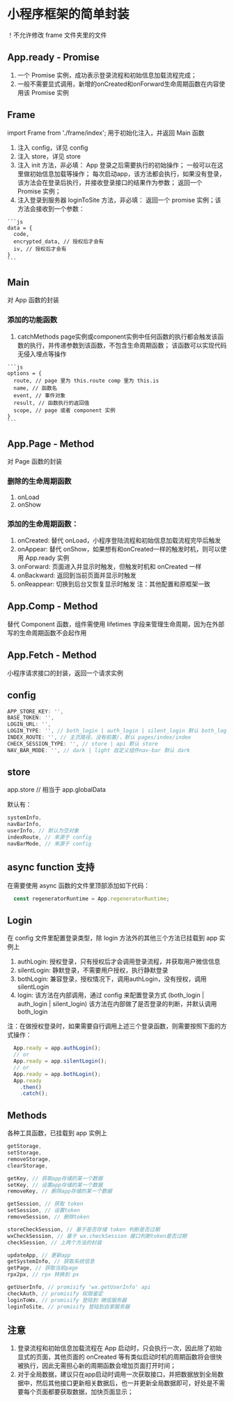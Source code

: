 # 小程序框架的简单封装

  ！不允许修改 frame 文件夹里的文件

## App.ready - Promise

  1. 一个 Promise 实例，成功表示登录流程和初始信息加载流程完成；
  2. 一般不需要显式调用，新增的onCreated和onForward生命周期函数在内容使用该 Promise 实例

## Frame

  import Frame from './frame/index';
  用于初始化注入，并返回 Main 函数

  1. 注入 config，详见 config
  2. 注入 store，详见 store
  3. 注入 init 方法，非必填：
    App 登录之后需要执行的初始操作；
    一般可以在这里做初始信息加载等操作；
    每次启动app，该方法都会执行，如果没有登录，该方法会在登录后执行，并接收登录接口的结果作为参数；
    返回一个 Promise 实例；
  4. 注入登录到服务器 loginToSite 方法，非必填：
    返回一个 promise 实例；该方法会接收到一个参数：

    ```js
    data = {
      code,
      encrypted_data, // 授权后才会有
      iv, // 授权后才会有
    }
    ```

## Main

  对 App 函数的封装

### 添加的功能函数

  1. catchMethods
    page实例或component实例中任何函数的执行都会触发该函数的执行，并传递参数到该函数，不包含生命周期函数；
    该函数可以实现代码无侵入埋点等操作

    ```js
    options = {
      route, // page 里为 this.route comp 里为 this.is
      name, // 函数名
      event, // 事件对象
      result, // 函数执行的返回值
      scope, // page 或者 component 实例
    }
    ```

## App.Page - Method

  对 Page 函数的封装

### 删除的生命周期函数

  1. onLoad
  2. onShow

### 添加的生命周期函数：

  1. onCreated:
    替代 onLoad，小程序登陆流程和初始信息加载流程完毕后触发
  2. onAppear:
    替代 onShow，如果想有和onCreated一样的触发时机，则可以使用 App.ready 实例
  3. onForward:
    页面进入并显示时触发，但触发时机和 onCreated 一样
  4. onBackward:
    返回到当前页面并显示时触发
  5. onReappear:
    切换到后台又恢复显示时触发
  注：其他配置和原框架一致

## App.Comp - Method

  替代 Component 函数，组件需使用 lifetimes 字段来管理生命周期，因为在外部写的生命周期函数不会起作用

## App.Fetch - Method

  小程序请求接口的封装，返回一个请求实例

## config

  ```js
  APP_STORE_KEY: '',
  BASE_TOKEN: '',
  LOGIN_URL: '',
  LOGIN_TYPE: '', // both_login | auth_login | silent_login 默认 both_login
  INDEX_ROUTE: '', // 主页路径，没有前置/，默认 pages/index/index
  CHECK_SESSION_TYPE: '', // store | api 默认 store
  NAV_BAR_MODE: '', // dark | light 自定义组件nav-bar 默认 dark
  ```

## store

  app.store // 相当于 app.globalData

  默认有：

  ```js
  systemInfo,
  navBarInfo,
  userInfo, // 默认为空对象
  indexRoute, // 来源于 config
  navBarMode, // 来源于 config
  ```

## async function 支持

  在需要使用 async 函数的文件里顶部添加如下代码：

  ```js
    const regeneratorRuntime = App.regeneratorRuntime;
  ```

## Login

  在 config 文件里配置登录类型，除 login 方法外的其他三个方法已挂载到 app 实例上

  1. authLogin: 授权登录，只有授权后才会调用登录流程，并获取用户微信信息
  2. silentLogin: 静默登录，不需要用户授权，执行静默登录
  3. bothLogin: 兼容登录，授权情况下，调用authLogin，没有授权，调用silentLogin
  4. login: 该方法在内部调用，通过 config 来配置登录方式 (both_login | auth_login | silent_login) 该方法在内部做了是否登录的判断，并默认调用 both_login

  注：在做授权登录时，如果需要自行调用上述三个登录函数，则需要按照下面的方式操作：

  ```js
    App.ready = app.authLogin();
    // or
    App.ready = app.silentLogin();
    // or
    App.ready = app.bothLogin();
    App.ready
      .then()
      .catch();
  ```

## Methods

  各种工具函数，已挂载到 app 实例上

  ```js
  getStorage,
  setStorage,
  removeStorage,
  clearStorage,

  getKey, // 获取app存储的某一个数据
  setKey, // 设置app存储的某一个数据
  removeKey, // 删除app存储的某一个数据

  getSession, // 获取 token
  setSession, // 设置token
  removeSession, // 删除token

  storeCheckSession, // 基于是否存储 token 判断是否过期
  wxCheckSession, // 基于 wx.checkSession 接口判断token是否过期
  checkSession, // 上两个方法的封装

  updateApp, // 更新app
  getSystemInfo, // 获取系统信息
  getPage, // 获取当前page
  rpx2px, // rpx 转换到 px

  getUserInfo, // promisify 'wx.getUserInfo' api
  checkAuth, // promisify 权限鉴定
  loginToWx, // promisify 登陆到 微信服务器
  loginToSite, // promisify 登陆到自家服务器
  ```

## 注意

  1. 登录流程和初始信息加载流程在 App 启动时，只会执行一次，因此除了初始显式的页面，其他页面的 onCreated 等有类似启动时机的周期函数将会很快被执行，因此无需担心新的周期函数会增加页面打开时间；
  2. 对于全局数据，建议只在app启动时调用一次获取接口，并把数据放到全局数据中，然后其他接口更新相关数据后，也一并更新全局数据即可，好处是不需要每个页面都要获取数据，加快页面显示；